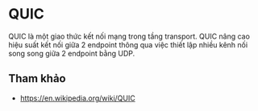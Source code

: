 # QUIC

QUIC là một giao thức kết nối mạng trong tầng transport. QUIC nâng cao hiệu suất kết nối giữa 2 endpoint thông qua việc thiết lập nhiều kênh nối song song giữa 2 endpoint bằng UDP.


## Tham khảo

- https://en.wikipedia.org/wiki/QUIC